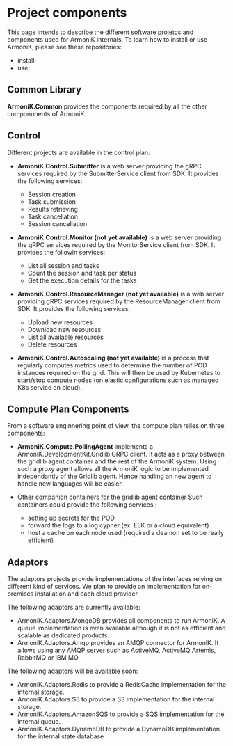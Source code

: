 # Project components

This page intends to describe the different software projetcs and components used for ArmoniK 
internals. To learn how to install or use ArmoniK, please see these repositories:
  * install: 
  * use: 


## Common Library

**ArmoniK.Common** provides the components required by all the other compononents of ArmoniK.

## Control

Different projects are available in the control plan:

* **ArmoniK.Control.Submitter** is a web server providing the gRPC services required by the 
SubmitterService client from SDK. It provides the following services:
  * Session creation
  * Task submission
  * Results retrieving
  * Task cancellation
  * Session cancellation

* **ArmoniK.Control.Monitor (not yet available)** is a web server providing the gRPC services 
required by the MonitorService client from SDK. It provides the followin services:
  * List all session and tasks
  * Count the session and task per status
  * Get the execution details for the tasks

* **ArmoniK.Control.ResourceManager (not yet available)** is a web server providing gRPC 
services required by the ResourceManager client from SDK. It provides the following services:
  * Upload new resources
  * Download new resources
  * List all available resources
  * Delete resources

* **ArmoniK.Control.Autoscaling (not yet available)** is a process that regularly computes 
metrics used to determine the number of POD instances required on the grid. This will then 
be used by Kubernetes to start/stop compute nodes (on elastic configurations such as managed 
K8s service on cloud).

## Compute Plan Components

From a software enginnering point of view, the compute plan relies on three components:

* **ArmoniK.Compute.PollingAgent** implements a ArmoniK.DevelopmentKit.Gridlib.GRPC client.
It acts as a proxy between the gridlib agent container and the rest of the ArmoniK system. 
Using such a proxy agent allows all the ArmoniK logic to be implemented independantly of 
the Gridlib agent. Hence handling an new agent to handle new languages will be easier.

* Other companion containers for the gridlib agent container Such cantainers could provide 
the following services : 
  * setting up secrets for the POD
  * forward the logs to a log cypher (ex: ELK or a cloud equivalent)
  * host a cache on each node used (required a deamon set to be really efficient)

## Adaptors

The adaptors projects provide implementations of the interfaces relying on different kind of 
services. We plan to provide an implementation for on-premises installation and each cloud provider.

The following adaptors are currently available:
  * ArmoniK.Adaptors.MongoDB provides all components to run ArmoniK. A queue implementation is even 
    available although it is not as efficient and scalable as dedicated products.
  * ArmoniK.Adaptors.Amqp provides an AMQP connector for ArmoniK. It allows using any AMQP server
    such as ActiveMQ, ActiveMQ Artemis, RabbitMQ or IBM MQ

The following adaptors will be available soon:
  * ArmoniK.Adaptors.Redis to provide a RedisCache implementation for the internal storage.
  * ArmoniK.Adaptors.S3 to provide a S3 implementation for the internal storage.
  * ArmoniK.Adaptors.AmazonSQS to provide a SQS implementation for the internal queue.
  * ArmoniK.Adaptors.DynamoDB to provide a DynamoDB implementation for the internal state database
  